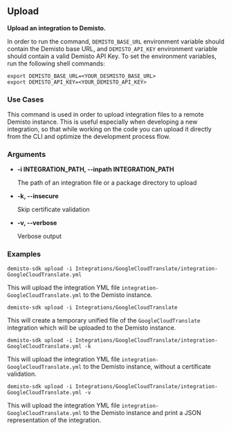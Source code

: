 ## Upload

**Upload an integration to Demisto.**

In order to run the command, `DEMISTO_BASE_URL` environment variable should contain the Demisto base URL, and `DEMISTO_API_KEY` environment variable should contain a valid Demisto API Key.
To set the environment variables, run the following shell commands:
```
export DEMISTO_BASE_URL=<YOUR_DESMISTO_BASE_URL>
export DEMISTO_API_KEY=<YOUR_DEMISTO_API_KEY>
```


### Use Cases
This command is used in order to upload integration files to a remote Demisto instance. This is useful especially when developing a new integration, so that while working on the code you can upload it directly from the CLI and optimize the development process flow.


### Arguments
* **-i INTEGRATION_PATH, --inpath INTEGRATION_PATH**

    The path of an integration file or a package directory to upload
                        
* **-k, --insecure**

    Skip certificate validation
    
* **-v, --verbose**

    Verbose output


### Examples
```
demisto-sdk upload -i Integrations/GoogleCloudTranslate/integration-GoogleCloudTranslate.yml
```
This will upload the integration YML file `integration-GoogleCloudTranslate.yml` to the Demisto instance.

```
demisto-sdk upload -i Integrations/GoogleCloudTranslate
```
This will create a temporary unified file of the `GoogleCloudTranslate` integration which will be uploaded to the Demisto instance.

```
demisto-sdk upload -i Integrations/GoogleCloudTranslate/integration-GoogleCloudTranslate.yml -k
```
This will upload the integration YML file `integration-GoogleCloudTranslate.yml` to the Demisto instance, without a certificate validation.

```
demisto-sdk upload -i Integrations/GoogleCloudTranslate/integration-GoogleCloudTranslate.yml -v
```
This will upload the integration YML file `integration-GoogleCloudTranslate.yml` to the Demisto instance and print a JSON representation of the integration.

